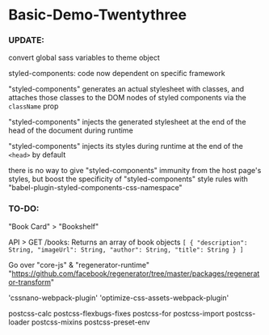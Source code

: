 # Basic-Demo-Twentythree

### UPDATE:

convert global sass variables to theme object

styled-components: code now dependent on specific framework

"styled-components" generates an actual stylesheet with classes, 
and attaches those classes to the DOM nodes of styled components via the `className` prop

"styled-components" injects the generated stylesheet at the end of the head of the document during runtime

"styled-components" injects its styles during runtime at the end of the `<head>` by default

there is no way to give "styled-components" immunity from the host page's styles, 
but boost the specificity of "styled-components" style rules with "babel-plugin-styled-components-css-namespace"

### TO-DO:

"Book Card" > "Bookshelf"

API > GET /books:
Returns an array of book objects
`
[
  {
    "description": String,
    "imageUrl": String,
    "author": String,
    "title": String
  }
]
`

Go over "core-js" & "regenerator-runtime"
"https://github.com/facebook/regenerator/tree/master/packages/regenerator-transform"

'cssnano-webpack-plugin'
'optimize-css-assets-webpack-plugin'

postcss-calc
postcss-flexbugs-fixes
postcss-for
postcss-import
postcss-loader
postcss-mixins
postcss-preset-env
